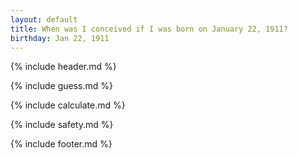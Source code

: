 ```yaml
---
layout: default
title: When was I conceived if I was born on January 22, 1911?
birthday: Jan 22, 1911
---
```


{% include header.md %}

{% include guess.md %}

{% include calculate.md %}

{% include safety.md %}

{% include footer.md %}



